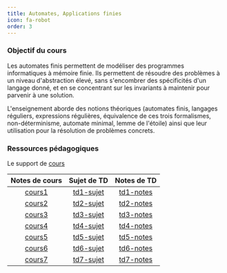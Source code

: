 ```yaml
---
title: Automates, Applications finies 
icon: fa-robot 
order: 3
---
```


### Objectif du cours
Les automates finis permettent de modéliser des programmes informatiques à
mémoire finie. Ils permettent de résoudre des problèmes à un niveau
d'abstraction élevé, sans s'encombrer des spécificités d'un langage donné, et en
se concentrant sur les invariants à maintenir pour parvenir à une solution.

L'enseignement aborde des notions théoriques (automates finis, langages
réguliers, expressions régulières, équivalence de ces trois formalismes,
non-déterminisme, automate minimal, lemme de l'étoile) ainsi que leur
utilisation pour la résolution de problèmes concrets.

### Ressources pédagogiques
Le support de
[cours](https://moodle.bordeaux-inp.fr/pluginfile.php/31498/mod_resource/content/6/poly-if114-etd.pdf)

| Notes de cours | Sujet de TD | Notes de TD |
| :---:          | :---:       | :---:       |
| [cours1]       | [td1-sujet] | [td1-notes] |
| [cours2]       | [td2-sujet] | [td2-notes] |
| [cours3]       | [td3-sujet] | [td3-notes] |
| [cours4]       | [td4-sujet] | [td4-notes] |
| [cours5]       | [td5-sujet] | [td5-notes] |
| [cours6]       | [td6-sujet] | [td6-notes] |
| [cours7]       | [td7-sujet] | [td7-notes] |

[cours1]:/assets/md/automates/cours1
[cours2]:/assets/md/automates/cours2
[cours3]:/assets/md/automates/cours3
[cours4]:/assets/md/automates/cours4
[cours5]:/assets/md/automates/cours5
[cours6]:/assets/md/automates/cours6
[cours7]:/assets/md/automates/cours7

[td1-sujet]:https://moodle.bordeaux-inp.fr/pluginfile.php/19862/mod_resource/content/10/td1.etd.pdf
[td2-sujet]:https://moodle.bordeaux-inp.fr/pluginfile.php/19862/mod_resource/content/10/td2.etd.pdf
[td3-sujet]:https://moodle.bordeaux-inp.fr/pluginfile.php/19862/mod_resource/content/10/td3.etd.pdf
[td4-sujet]:https://moodle.bordeaux-inp.fr/pluginfile.php/19862/mod_resource/content/10/td4.etd.pdf
[td5-sujet]:https://moodle.bordeaux-inp.fr/pluginfile.php/19862/mod_resource/content/10/td5.etd.pdf
[td6-sujet]:https://moodle.bordeaux-inp.fr/pluginfile.php/19862/mod_resource/content/10/td6.etd.pdf
[td7-sujet]:https://moodle.bordeaux-inp.fr/pluginfile.php/19862/mod_resource/content/10/td7.etd.pdf

[td1-notes]:/assets/md/automates/td1-notes
[td2-notes]:/assets/md/automates/td2-notes
[td3-notes]:/assets/md/automates/td3-notes
[td4-notes]:/assets/md/automates/td4-notes
[td5-notes]:/assets/md/automates/td5-notes
[td6-notes]:/assets/md/automates/td6-notes
[td7-notes]:/assets/md/automates/td7-notes
